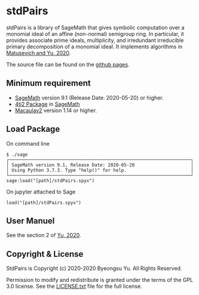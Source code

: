 stdPairs
================

stdPairs is a library of SageMath that gives symbolic computation over a monomial ideal of an affine (non-normal) semigroup ring. In particular, it provides associate prime ideals, multiplicity, and irredundant irreducible primary decomposition of a monomial ideal. It implements algorithms in [Matusevich and Yu, 2020](https://arxiv.org/abs/2005.10968). 

The source file can be found on the [github pages](https://github.com/byeongsuyu/StdPairs/). 

Minimum requirement
--------------
- [SageMath](https://www.sagemath.org) version 9.1 (Release Date: 2020-05-20) or higher.
- [4ti2 Package](https://doc.sagemath.org/html/en/reference/interfaces/sage/interfaces/four_ti_2.html) in [SageMath](https://www.sagemath.org)
- [Macaulay2](http://www2.macaulay2.com/Macaulay2/) version 1.14 or higher.

Load Package
-------------
On command line
```
$ ./sage
┌────────────────────────────────────────────────────────────────────┐
│ SageMath version 9.1, Release Date: 2020-05-20                     │
│ Using Python 3.7.3. Type "help()" for help.                        │
└────────────────────────────────────────────────────────────────────┘
sage:load("[path]/stdPairs.spyx")
```
On jupyter attached to Sage
```
load("[path]/stdPairs.spyx")
```

User Manuel
-------------
See the section 2 of [Yu, 2020](https://arxiv.org/abs/2010.08903). 


Copyright & License
-

StdPairs is Copyright (c) 2020-2020 Byeongsu Yu. All Rights Reserved.

Permission to modify and redistribute is granted under the terms of the GPL 3.0 license. See the [LICENSE.txt](https://github.com/byeongsuyu/StdPairs/blob/main/LICENSE) file for the full license.
